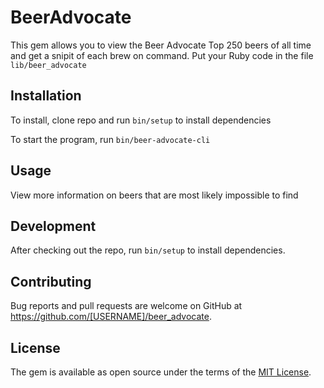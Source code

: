 # BeerAdvocate

This gem allows you to view the Beer Advocate Top 250 beers of all time and get a snipit of each brew on command. Put your Ruby code in the file `lib/beer_advocate`

## Installation

To install, clone repo and run `bin/setup` to install dependencies

To start the program, run `bin/beer-advocate-cli`

## Usage

View more information on beers that are most likely impossible to find

## Development

After checking out the repo, run `bin/setup` to install dependencies.

## Contributing

Bug reports and pull requests are welcome on GitHub at https://github.com/[USERNAME]/beer_advocate.


## License

The gem is available as open source under the terms of the [MIT License](http://opensource.org/licenses/MIT).

